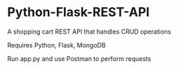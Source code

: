 # Python-Flask-REST-API
A shopping cart REST API that handles CRUD operations

Requires Python, Flask, MongoDB

Run app.py and use Postman to perform requests 
